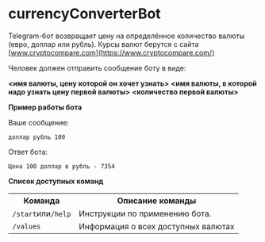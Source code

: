 # currencyConverterBot
Telegram-бот возвращает цену на определённое количество валюты (евро, доллар или рубль).
Курсы валют берутся с сайта [www.cryptocompare.com](https://www.cryptocompare.com/)

Человек должен отправить сообщение боту в виде: 

**<имя валюты, цену которой он хочет узнать>** 
**<имя валюты, в которой надо узнать цену первой валюты>** **<количество первой валюты>**

**Пример работы бота**

Ваше сообщение:
```
доллар рубль 100
```

Ответ бота:
```
Цена 100 доллар в рубль - 7354
```

**Список доступных команд**

<table>
  <tr>
    <th>Команда</th>
    <th>Описание команды</th>
  </tr>
   <tr>
    <td><code>/start</code>или<code>/help</code></td>
    <td>Инструкции по применению бота.</td>
  </tr>
  <tr>
    <td><code>/values</code></td>
    <td>Информация о всех доступных валютах</td>
  </tr>
</table>